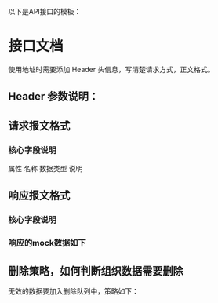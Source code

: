 以下是API接口的模板：

# 接口文档
使用地址时需要添加 Header 头信息，写清楚请求方式，正文格式。
## Header 参数说明：


## 请求报文格式


### 核心字段说明
属性 名称 数据类型 说明


## 响应报文格式

### 核心字段说明


### 响应的mock数据如下


## 删除策略，如何判断组织数据需要删除
无效的数据要加入删除队列中，策略如下：
